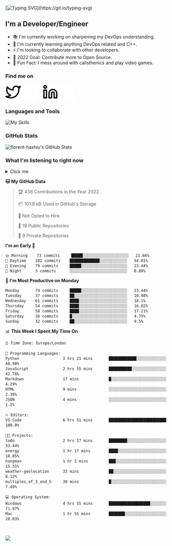 [![Typing SVG](https://readme-typing-svg.herokuapp.com/?font=Edu+TAS+Beginner&size=32&color=white&lines=Welcome+to+my+Profile;)](https://git.io/typing-svg)

## I'm a Developer/Engineer

- 📚 I'm currently working on sharpening my DevOps understanding.
- 🏫 I'm currently learning anything DevOps related and C++.
- ⚡ I'm looking to collaborate with other developers.
- 🎯 2022 Goal: Contribute more to Open Source.
- 🎉 Fun Fact: I mess around with calisthenics and play video games.

### Find me on
[![website](./img/twitter-light.svg)](https://twitter.com/florenthaxhiu#gh-light-mode-only)
[![website](./img/twitter-dark.svg)](https://twitter.com/florenthaxhiu#gh-dark-mode-only)
&nbsp;&nbsp;
[![website](./img/linkedin-light.svg)](https://linkedin.com/in/florenthaxhiu#gh-light-mode-only)
[![website](./img/linkedin-dark.svg)](https://linkedin.com/in/florenthaxhiu#gh-dark-mode-only)

### Languages and Tools

![My Skills](https://skillicons.dev/icons?i=html,css,js,react,nodejs,python,django,postgres,sass,bootstrap,vscode,aws,bash,docker,kubernetes,figma,github,jenkins,linux,nginx,git)

### GitHub Stats

![florent-haxhiu's GitHub Stats](https://github-readme-stats.vercel.app/api?username=florent-haxhiu&show_icons=true&theme=dark)

<!-- ### Most used languages

<details>
    <summary>Click me</summary>



</details> -->

<!-- <br/> -->

### What I'm listening to right now

<details>
    <summary>Click me</summary>

[![spotify-github-profile](https://spotify-github-profile.vercel.app/api/view?uid=ndyngu2b76zsxvzypy6255y3y&cover_image=true&theme=natemoo-re&bar_color_cover=true&bar_color=57b654)](https://spotify-github-profile.vercel.app/api/view?uid=ndyngu2b76zsxvzypy6255y3y&redirect=true)

</details>

<!--START_SECTION:waka-->
**🐱 My GitHub Data** 

> 🏆 436 Contributions in the Year 2022
 > 
> 📦 101.8 kB Used in GitHub's Storage 
 > 
> 🚫 Not Opted to Hire
 > 
> 📜 19 Public Repositories 
 > 
> 🔑 9 Private Repositories  
 > 
**I'm an Early 🐤** 

```text
🌞 Morning    73 commits     █████░░░░░░░░░░░░░░░░░░░░   21.66% 
🌆 Daytime    182 commits    █████████████░░░░░░░░░░░░   54.01% 
🌃 Evening    79 commits     █████░░░░░░░░░░░░░░░░░░░░   23.44% 
🌙 Night      3 commits      ░░░░░░░░░░░░░░░░░░░░░░░░░   0.89%

```
📅 **I'm Most Productive on Monday** 

```text
Monday       79 commits     █████░░░░░░░░░░░░░░░░░░░░   23.44% 
Tuesday      37 commits     ██░░░░░░░░░░░░░░░░░░░░░░░   10.98% 
Wednesday    61 commits     ████░░░░░░░░░░░░░░░░░░░░░   18.1% 
Thursday     54 commits     ████░░░░░░░░░░░░░░░░░░░░░   16.02% 
Friday       58 commits     ████░░░░░░░░░░░░░░░░░░░░░   17.21% 
Saturday     16 commits     █░░░░░░░░░░░░░░░░░░░░░░░░   4.75% 
Sunday       32 commits     ██░░░░░░░░░░░░░░░░░░░░░░░   9.5%

```


📊 **This Week I Spent My Time On** 

```text
⌚︎ Time Zone: Europe/London

💬 Programming Languages: 
Python                   3 hrs 21 mins       ████████████░░░░░░░░░░░░░   48.98% 
JavaScript               2 hrs 55 mins       ██████████░░░░░░░░░░░░░░░   42.78% 
Markdown                 17 mins             █░░░░░░░░░░░░░░░░░░░░░░░░   4.29% 
HTML                     9 mins              ░░░░░░░░░░░░░░░░░░░░░░░░░   2.39% 
JSON                     4 mins              ░░░░░░░░░░░░░░░░░░░░░░░░░   1.2%

🔥 Editors: 
VS Code                  6 hrs 51 mins       █████████████████████████   100.0%

🐱‍💻 Projects: 
todo                     2 hrs 17 mins       ████████░░░░░░░░░░░░░░░░░   33.44% 
energy                   1 hr 17 mins        ████░░░░░░░░░░░░░░░░░░░░░   18.85% 
hangman                  1 hr 2 mins         ███░░░░░░░░░░░░░░░░░░░░░░   15.31% 
weather-geolocation      33 mins             ██░░░░░░░░░░░░░░░░░░░░░░░   8.12% 
multiples_of_3_and_5     30 mins             █░░░░░░░░░░░░░░░░░░░░░░░░   7.49%

💻 Operating System: 
Windows                  4 hrs 55 mins       ██████████████████░░░░░░░   71.97% 
Mac                      1 hr 55 mins        ███████░░░░░░░░░░░░░░░░░░   28.03%

```


<!--END_SECTION:waka-->

<br/>

![](https://visitor-badge.glitch.me/badge?page_id=florent-haxhiu.visitor-badge)

<!-- ### Metrics

![Metrics](https://metrics.lecoq.io/florent-haxhiu?template=classic&base.header=0&gists=1&lines=1) -->

<!-- 
- Hi, I’m @florent-haxhiu
- I’m currently working as Consultant at Sparta Global.
- How to reach me: 
    - Florent Haxhiu - [LinkedIn](https://www.linkedin.com/in/florenthaxhiu/)
    - Florent#7873 - Discord
    - Florent Haxhiu - [Twitter](https://twitter.com/florenthaxhiu) -->

<!---
florent-haxhiu/florent-haxhiu is a ✨ special ✨ repository because its `README.md` (this file) appears on your GitHub profile.
You can click the Preview link to take a look at your changes.
--->
